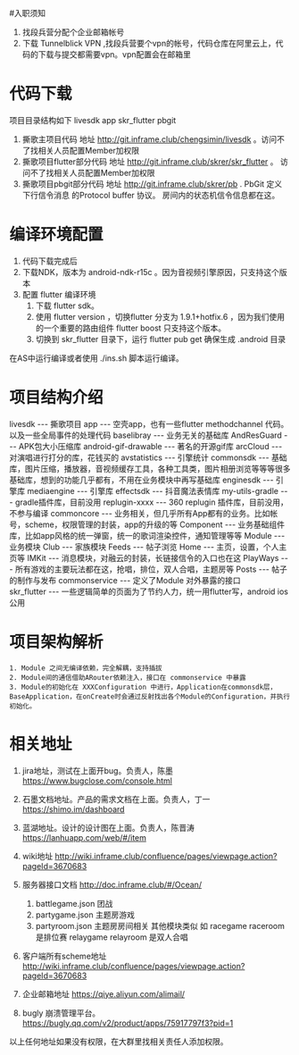 #入职须知
1. 找段兵营分配个企业邮箱帐号
2. 下载 Tunnelblick VPN ,找段兵营要个vpn的帐号，代码仓库在阿里云上，代码的下载与提交都需要vpn。vpn配置会在邮箱里

# 代码下载

项目目录结构如下
livesdk
	app
	skr_flutter
	pbgit

1. 撕歌主项目代码 地址 http://git.inframe.club/chengsimin/livesdk 。访问不了找相关人员配置Member加权限
2. 撕歌项目flutter部分代码 地址 http://git.inframe.club/skrer/skr_flutter 。 访问不了找相关人员配置Member加权限
3. 撕歌项目pbgit部分代码 地址 http://git.inframe.club/skrer/pb . PbGit 定义 下行信令消息 的Protocol buffer 协议。 房间内的状态机信令信息都在这。

# 编译环境配置
1. 代码下载完成后
2. 下载NDK，版本为 android-ndk-r15c 。因为音视频引擎原因，只支持这个版本
3. 配置 flutter 编译环境
	1. 下载 flutter sdk。
	2. 使用 flutter version ，切换flutter 分支为 1.9.1+hotfix.6 ，因为我们使用的一个重要的路由组件 flutter boost 只支持这个版本。
	3. 切换到 skr_flutter 目录下，运行 flutter pub get 确保生成 .android 目录

在AS中运行编译或者使用 ./ins.sh 脚本运行编译。


# 项目结构介绍
livesdk --- 撕歌项目
	app --- 空壳app，也有一些flutter methodchannel 代码。以及一些全局事件的处理代码
	baselibray --- 业务无关的基础库
		AndResGuard --- APK包大小压缩库
		android-gif-drawable --- 著名的开源gif库
		arcCloud --- 对演唱进行打分的库，花钱买的
		avstatistics --- 引擎统计
		commonsdk --- 基础库，图片压缩，播放器，音视频缓存工具，各种工具类，图片相册浏览等等等很多基础库，想到的功能几乎都有，不用在业务模块中再写基础库
		enginesdk --- 引擎库
		mediaengine --- 引擎库
		effectsdk --- 抖音魔法表情库
		my-utils-gradle --- gradle插件库，目前没用
		replugin-xxxx --- 360 replugin 插件库，目前没用，不参与编译
	commoncore --- 业务相关，但几乎所有App都有的业务。比如帐号，scheme，权限管理的封装，app的升级的等
	Component --- 业务基础组件库，比如app风格的统一弹窗，统一的歌词渲染控件，通知管理等等
	Module --- 业务模块
		Club --- 家族模块
		Feeds --- 帖子浏览
		Home --- 主页，设置，个人主页等
		IMKit --- 消息模块，对融云的封装，长链接信令的入口也在这
		PlayWays --- 所有游戏的主要玩法都在这，抢唱，排位，双人合唱，主题房等
		Posts --- 帖子的制作与发布
	commonservice --- 定义了Module 对外暴露的接口		
	skr_flutter --- 一些逻辑简单的页面为了节约人力，统一用flutter写，android ios 公用

# 项目架构解析
	1. Module 之间无编译依赖，完全解耦，支持插拔
	2. Module间的通信借助ARouter依赖注入，接口在 commonservice 中暴露
	3. Module的初始化在 XXXConfiguration 中进行，Application在commonsdk层，BaseApplication，在onCreate时会通过反射找出各个Module的Configuration，并执行初始化。

# 相关地址
1. jira地址，测试在上面开bug。负责人，陈墨   https://www.bugclose.com/console.html
2. 石墨文档地址。产品的需求文档在上面。负责人，丁一   https://shimo.im/dashboard
3. 蓝湖地址。设计的设计图在上面。负责人，陈晋涛   https://lanhuapp.com/web/#/item
4. wiki地址 http://wiki.inframe.club/confluence/pages/viewpage.action?pageId=3670683

5. 服务器接口文档 http://doc.inframe.club/#/Ocean/
    1. battlegame.json 团战
    2. partygame.json 主题房游戏
    3. partyroom.json 主题房房间相关 其他模块类似 如 racegame raceroom 是排位赛 relaygame relayroom 是双人合唱

6. 客户端所有scheme地址 http://wiki.inframe.club/confluence/pages/viewpage.action?pageId=3670683

7. 企业邮箱地址 https://qiye.aliyun.com/alimail/
8. bugly 崩溃管理平台。https://bugly.qq.com/v2/product/apps/75917797f3?pid=1 

以上任何地址如果没有权限，在大群里找相关责任人添加权限。


